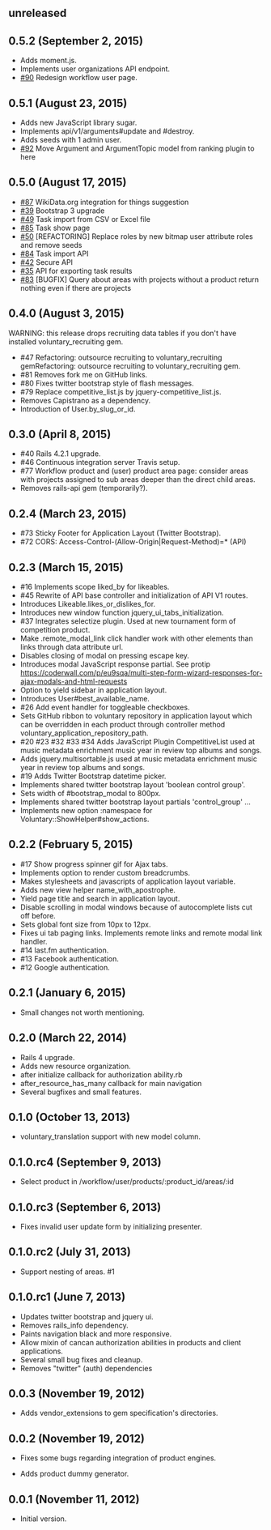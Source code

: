 ## unreleased ##

## 0.5.2 (September 2, 2015) ##

* Adds moment.js.
* Implements user organizations API endpoint.
* [#90](https://github.com/volontariat/voluntary/issues/90) Redesign workflow user page.

## 0.5.1 (August 23, 2015) ##

* Adds new JavaScript library sugar.
* Implements api/v1/arguments#update and #destroy.
* Adds seeds with 1 admin user.
* [#92](https://github.com/volontariat/voluntary/issues/92) Move Argument and ArgumentTopic model from ranking plugin to here
 
## 0.5.0 (August 17, 2015) ##

* [#87](https://github.com/volontariat/voluntary/issues/87) WikiData.org integration for things suggestion
* [#39](https://github.com/volontariat/voluntary/issues/39) Bootstrap 3 upgrade 
* [#49](https://github.com/volontariat/voluntary/issues/49) Task import from CSV or Excel file
* [#85](https://github.com/volontariat/voluntary/issues/85) Task show page
* [#50](https://github.com/volontariat/voluntary/issues/50) [REFACTORING] Replace roles by new bitmap user attribute roles and remove seeds
* [#84](https://github.com/volontariat/voluntary/issues/84) Task import API
* [#42](https://github.com/volontariat/voluntary/issues/42) Secure API
* [#35](https://github.com/volontariat/voluntary/issues/35) API for exporting task results
* [#83](https://github.com/volontariat/voluntary/issues/83) [BUGFIX] Query about areas with projects without a product return nothing even if there are projects

## 0.4.0 (August 3, 2015) ##

WARNING: this release drops recruiting data tables if you don't have installed voluntary_recruiting gem.

* #47 Refactoring: outsource recruiting to voluntary_recruiting gemRefactoring: outsource recruiting to voluntary_recruiting gem.
* #81 Removes fork me on GitHub links.
* #80 Fixes twitter bootstrap style of flash messages.
* #79 Replace competitive_list.js by jquery-competitive_list.js.
* Removes Capistrano as a dependency.
* Introduction of User.by_slug_or_id.

## 0.3.0 (April 8, 2015) ##

* #40 Rails 4.2.1 upgrade.
* #46 Continuous integration server Travis setup.
* #77 Workflow product and (user) product area page: consider areas with projects assigned to sub areas deeper than the direct child areas.
* Removes rails-api gem (temporarily?).

## 0.2.4 (March 23, 2015) ##

*  #73 Sticky Footer for Application Layout (Twitter Bootstrap).
*  #72 CORS: Access-Control-(Allow-Origin|Request-Method)=* (API)

## 0.2.3 (March 15, 2015) ##

*   #16 Implements scope liked_by for likeables.
*   #45 Rewrite of API base controller and initialization of API V1 routes.
*   Introduces Likeable.likes_or_dislikes_for.
*   Introduces new window function jquery_ui_tabs_initialization.
*   #37 Integrates selectize plugin. Used at new tournament form of competition product.
*   Make .remote_modal_link click handler work with other elements than links through data attribute url.
*   Disables closing of modal on pressing escape key.
*   Introduces modal JavaScript response partial. See protip https://coderwall.com/p/eu9sqa/multi-step-form-wizard-responses-for-ajax-modals-and-html-requests
*   Option to yield sidebar in application layout.
*   Introduces User#best_available_name.
*   #26 Add event handler for toggleable checkboxes.
*   Sets GitHub ribbon to voluntary repository in application layout which can be overridden in each product through controller method voluntary_application_repository_path.
*   #20 #23 #32 #33 #34 Adds JavaScript Plugin CompetitiveList used at music metadata enrichment music year in review top albums and songs.
*   Adds jquery.multisortable.js used at music metadata enrichment music year in review top albums and songs.
*   #19 Adds Twitter Bootstrap datetime picker. 
*   Implements shared twitter bootstrap layout 'boolean control group'.
*   Sets width of #bootstrap_modal to 800px.
*   Implements shared twitter bootstrap layout partials 'control_group' ...
*   Implements new option :namespace for Voluntary::ShowHelper#show_actions.

## 0.2.2 (February 5, 2015) ##

*   #17 Show progress spinner gif for Ajax tabs.
*   Implements option to render custom breadcrumbs.
*   Makes stylesheets and javascripts of application layout variable.
*   Adds new view helper name_with_apostrophe.
*   Yield page title and search in application layout.
*   Disable scrolling in modal windows because of autocomplete lists cut off before.
*   Sets global font size from 10px to 12px.
*   Fixes ui tab paging links. Implements remote links and remote modal link handler.
*   #14 last.fm authentication.
*   #13 Facebook authentication.
*   #12 Google authentication.

## 0.2.1 (January 6, 2015) ##

*   Small changes not worth mentioning.

## 0.2.0 (March 22, 2014) ##

*   Rails 4 upgrade.
*   Adds new resource organization.
*   after initialize callback for authorization ability.rb
*   after_resource_has_many callback for main navigation
*   Several bugfixes and small features.

## 0.1.0 (October 13, 2013) ##

*   voluntary_translation support with new model column.

## 0.1.0.rc4 (September 9, 2013) ##

*   Select product in /workflow/user/products/:product_id/areas/:id

## 0.1.0.rc3 (September 6, 2013) ##

*   Fixes invalid user update form by initializing presenter.

## 0.1.0.rc2 (July 31, 2013) ##

*   Support nesting of areas. #1 
  
## 0.1.0.rc1 (June 7, 2013) ##

*   Updates twitter bootstrap and jquery ui.
*   Removes rails_info dependency.
*   Paints navigation black and more responsive.
*   Allow mixin of cancan authorization abilities in products and client applications.
*   Several small bug fixes and cleanup.
*   Removes "twitter" (auth) dependencies

## 0.0.3 (November 19, 2012) ##

*   Adds vendor_extensions to gem specification's directories.

## 0.0.2 (November 19, 2012) ##

*   Fixes some bugs regarding integration of product engines.

*   Adds product dummy generator.

## 0.0.1 (November 11, 2012) ##

*   Initial version.
